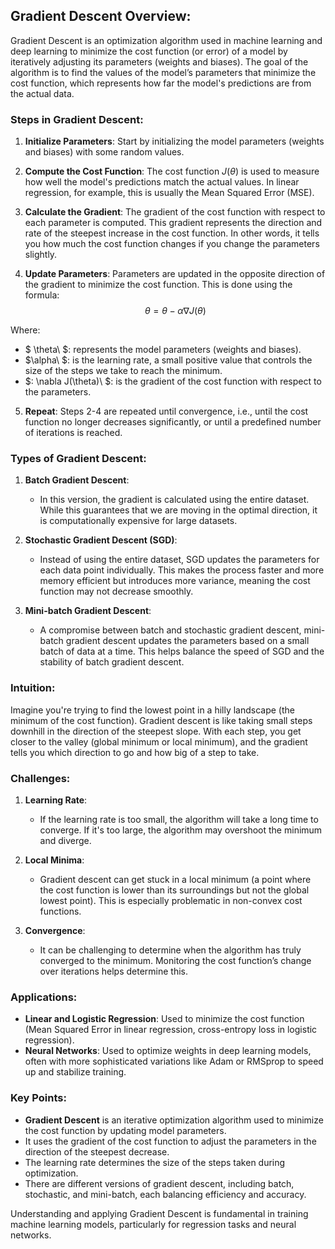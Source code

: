 ## Gradient Descent Overview:

Gradient Descent is an optimization algorithm used in machine learning and deep learning to minimize the cost function (or error) of a model by iteratively adjusting its parameters (weights and biases). The goal of the algorithm is to find the values of the model’s parameters that minimize the cost function, which represents how far the model's predictions are from the actual data.

### Steps in Gradient Descent:
1. **Initialize Parameters**: Start by initializing the model parameters (weights and biases) with some random values.
  
2. **Compute the Cost Function**: The cost function $J(\theta)$ is used to measure how well the model's predictions match the actual values. In linear regression, for example, this is usually the Mean Squared Error (MSE).

3. **Calculate the Gradient**: The gradient of the cost function with respect to each parameter is computed. This gradient represents the direction and rate of the steepest increase in the cost function. In other words, it tells you how much the cost function changes if you change the parameters slightly.

4. **Update Parameters**: Parameters are updated in the opposite direction of the gradient to minimize the cost function. This is done using the formula:
$$
\theta = \theta - \alpha \nabla J(\theta)
$$

Where:

- $ \theta\ $: represents the model parameters (weights and biases).
- $\alpha\ $: is the learning rate, a small positive value that controls the size of the steps we take to reach the minimum.
- $: \nabla J(\theta)\ $: is the gradient of the cost function with respect to the parameters.

  
5. **Repeat**: Steps 2-4 are repeated until convergence, i.e., until the cost function no longer decreases significantly, or until a predefined number of iterations is reached.

### Types of Gradient Descent:
1. **Batch Gradient Descent**:
   - In this version, the gradient is calculated using the entire dataset. While this guarantees that we are moving in the optimal direction, it is computationally expensive for large datasets.
   
2. **Stochastic Gradient Descent (SGD)**:
   - Instead of using the entire dataset, SGD updates the parameters for each data point individually. This makes the process faster and more memory efficient but introduces more variance, meaning the cost function may not decrease smoothly.
   
3. **Mini-batch Gradient Descent**:
   - A compromise between batch and stochastic gradient descent, mini-batch gradient descent updates the parameters based on a small batch of data at a time. This helps balance the speed of SGD and the stability of batch gradient descent.

### Intuition:
Imagine you're trying to find the lowest point in a hilly landscape (the minimum of the cost function). Gradient descent is like taking small steps downhill in the direction of the steepest slope. With each step, you get closer to the valley (global minimum or local minimum), and the gradient tells you which direction to go and how big of a step to take.

### Challenges:
1. **Learning Rate**: 
   - If the learning rate is too small, the algorithm will take a long time to converge. If it's too large, the algorithm may overshoot the minimum and diverge.
   
2. **Local Minima**: 
   - Gradient descent can get stuck in a local minimum (a point where the cost function is lower than its surroundings but not the global lowest point). This is especially problematic in non-convex cost functions.

3. **Convergence**: 
   - It can be challenging to determine when the algorithm has truly converged to the minimum. Monitoring the cost function’s change over iterations helps determine this.

### Applications:
- **Linear and Logistic Regression**: Used to minimize the cost function (Mean Squared Error in linear regression, cross-entropy loss in logistic regression).
- **Neural Networks**: Used to optimize weights in deep learning models, often with more sophisticated variations like Adam or RMSprop to speed up and stabilize training.
  

### Key Points:
- **Gradient Descent** is an iterative optimization algorithm used to minimize the cost function by updating model parameters.
- It uses the gradient of the cost function to adjust the parameters in the direction of the steepest decrease.
- The learning rate determines the size of the steps taken during optimization.
- There are different versions of gradient descent, including batch, stochastic, and mini-batch, each balancing efficiency and accuracy.
  
Understanding and applying Gradient Descent is fundamental in training machine learning models, particularly for regression tasks and neural networks.